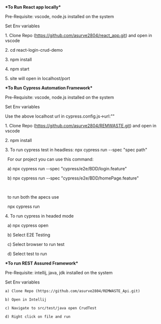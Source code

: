 **\*To Run React app locally\***


Pre-Requisite: vscode, node.js installed on the system

Set Env variables



1\. Clone Repo (https://github.com/asurve2804/react_app.git) and open in vscode

2\. cd react-login-crud-demo

3\. npm install

4\. npm start

5\. site will open in localhost/port





**\*To Run Cypress Automation Framework\***


Pre-Requisite: vscode, node.js installed on the system

Set Env variables



Use the above localhost url in cypress.config.js->url:""

1\. Clone Repo (https://github.com/asurve2804/REMWASTE.git) and open in vscode

2\. npm install

3\. To run cypress test in headless: npx cypress run --spec "spec path"

 	For our project you can use this command:

 	a) npx cypress run --spec "cypress/e2e/BDD/login.feature"

 	b) npx cypress run --spec "cypress/e2e/BDD/homePage.feature"

 

 	to run both the apecs use

 	npx cypress run

4\. To run cypress in headed mode

 	a) npx cypress open

 	b) Select E2E Testing

 	c) Select browser to run test

 	d) Select test to run



**\*To run REST Assured Framework\***



Pre-Requisite: intellij, java, jdk installed on the system

Set Env variables



	a) Clone Repo (https://github.com/asurve2804/REMWASTE_Api.git)

    b) Open in Intellij

    c) Navigate to src/test/java open CrudTest

	d) Right click on file and run

